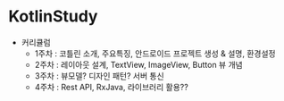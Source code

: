 # KotlinStudy
 * 커리큘럼
   * 1주차 : 코틀린 소개, 주요특징, 안드로이드 프로젝트 생성 & 설명, 환경설정
   * 2주차 : 레이아웃 설계, TextView, ImageView, Button 뷰 개념
   * 3주차 : 뷰모델? 디자인 패턴? 서버 통신
   * 4주차 : Rest API, RxJava, 라이브러리 활용??
